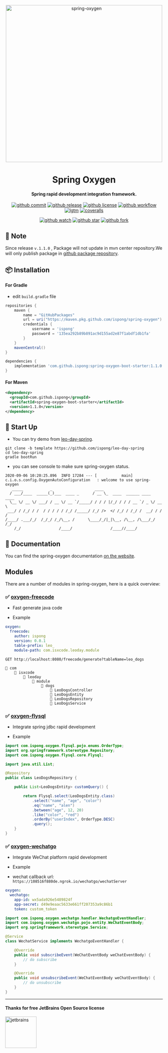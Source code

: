 <p align="center">
  <a href="https://github.com/ispong/spring-oxygen">
    <img alt="spring-oxygen" width="500" src="https://gitee.com/ispong/blog-images/raw/master/design/oxygen.png">
  </a>
</p>

<h1 align="center">
    Spring Oxygen
</h1>

<h4 align="center">
    Spring rapid development integration framework.
</h4>

<div align="center">

[![github commit][commit-image]][commit-url] [![github release][release-image]][release-url] [![github license][license-image]][license-url] [![github workflow][workflow-image]][workflow-url] [![lgtm][lgtm-image]][lgtm-url] [![coveralls][coveralls-image]][coveralls-url]

[commit-image]: https://img.shields.io/github/last-commit/ispong/spring-oxygen?style=flat-square
[commit-url]: https://github.com/ispong/spring-oxygen/graphs/commit-activity
[release-image]: https://img.shields.io/github/v/release/ispong/spring-oxygen?style=flat-square
[release-url]: https://github.com/ispong/spring-oxygen/releases
[license-image]: https://img.shields.io/github/license/ispong/spring-oxygen?style=flat-square
[license-url]: https://github.com/ispong/spring-oxygen/blob/master/LICENSE
[workflow-image]: https://img.shields.io/github/workflow/status/ispong/spring-oxygen/release%20ci?style=flat-square
[workflow-url]: https://github.com/ispong/spring-oxygen/actions?query=workflow%3A%22release+ci%22
[lgtm-image]: https://img.shields.io/lgtm/grade/java/github/ispong/spring-oxygen?style=flat-square
[lgtm-url]: https://lgtm.com/projects/g/ispong/spring-oxygen/latest/files/?sort=name&dir=ASC&mode=heatmap
[coveralls-image]: https://img.shields.io/coveralls/github/ispong/spring-oxygen?style=flat-square
[coveralls-url]: https://coveralls.io/github/ispong/spring-oxygen?branch=latest
</div>

<div align="center">

[![github watch][watch-image]][watch-url] [![github star][star-image]][star-url] [![github fork][fork-image]][fork-url]

[watch-image]: https://img.shields.io/github/watchers/ispong/spring-oxygen?style=social
[watch-url]: https://github.com/ispong/spring-oxygen/watchers
[star-image]: https://img.shields.io/github/stars/ispong/spring-oxygen?style=social
[star-url]: https://github.com/ispong/spring-oxygen/stargazers
[fork-image]: https://img.shields.io/github/forks/ispong/spring-oxygen?style=social
[fork-url]: https://github.com/ispong/spring-oxygen/network/members
</div>

## 🚨 Note

Since release `v.1.1.0` , Package will not update in mvn center repository.We will only publish package in [github package repository](https://github.com/ispong/spring-oxygen/packages).

## 📦 Installation

#### For Gradle

- edit `build.gradle` file
```groovy
repositories {
    maven {
        name = "GitHubPackages"
        url = uri("https://maven.pkg.github.com/ispong/spring-oxygen")
        credentials {
            username = 'ispong'
            password = '135ea292b89b891ac9d155ad2e87f1abdf1db1fa'
        }
    }
    mavenCentral()
}

dependencies {
    implementation 'com.github.ispong:spring-oxygen-boot-starter:1.1.0'
}
```

#### For Maven

```xml
<dependency>
  <groupId>com.github.ispong</groupId>
  <artifactId>spring-oxygen-boot-starter</artifactId>
  <version>1.1.0</version>
</dependency>
```

## 🔨 Start Up

- You can try demo from [leo-day-spring](https://github.com/ispong/leo-day-spring).
```text
git clone -b template https://github.com/ispong/leo-day-spring
cd leo-day-spring
gradle bootRun
```

- you can see console to make sure spring-oxygen status.
```text
2020-09-06 10:20:25.896  INFO 17284 --- [           main] c.i.o.s.config.OxygenAutoConfiguration   : welcome to use spring-oxygen
   _____            _                   ____
  / ___/____  _____(_)___  ____ _      / __ \_  ____  ______ ____  ____
  \__ \/ __ \/ ___/ / __ \/ __ `/_____/ / / / |/_/ / / / __ `/ _ \/ __ \
 ___/ / /_/ / /  / / / / / /_/ /_____/ /_/ />  </ /_/ / /_/ /  __/ / / /
/____/ .___/_/  /_/_/ /_/\__, /      \____/_/|_|\__, /\__, /\___/_/ /_/
    /_/                 /____/                 /____//____/
```

## 📄 Documentation

You can find the spring-oxygen documentation [on the website](https://github.com/ispong/spring-oxygen/wiki).

## Modules

There are a number of modules in spring-oxygen, here is a quick overview:

### ✅ [oxygen-freecode]()

- Fast generate java code

- Example

```yaml
oxygen:
  freecode:
    author: ispong
    version: 0.0.1
    table-prefix: leo_
    module-path: com.isxcode.leoday.module
```

```http request
GET http://localhost:8080/freecode/generate?tableName=leo_dogs
```

```text
📂 com
    📂 isxcode
        📂 leoday
            📂 module
                📂 dogs
                    📄 LeoDogsController
                    📄 LeoDogsEntity
                    📄 LeoDogsRepository
                    📄 LeoDogsService
```

### ✅ [oxygen-flysql]()

- Integrate spring jdbc rapid development

- Example

```java
import com.ispong.oxygen.flysql.pojo.enums.OrderType;
import org.springframework.stereotype.Repository;
import com.ispong.oxygen.flysql.core.Flysql;

import java.util.List;

@Repository
public class LeoDogsRepository {

    public List<LeoDogsEntity> customQuery() {

        return Flysql.select(LeoDogsEntity.class)
            .select("name", "age", "color")
            .eq("name", "alen")
            .between("age", 12, 20)
            .like("color", "red")
            .orderBy("userIndex", OrderType.DESC)
            .query();
    }
}
```

### ✅ [oxygen-wechatgo]()

- Integrate WeChat platform rapid development

- Example

- wechat callback url: `https://108516f880de.ngrok.io/wechatgo/wechatServer`

```yaml
oxygen:
  wechatgo:
    app-id: wx5ada926e5489824f
    app-secret: d49e9eaac5633e661ff207353a9c86b1
    token: custom_token
```

```java
import com.ispong.oxygen.wechatgo.handler.WechatgoEventHandler;
import com.ispong.oxygen.wechatgo.pojo.entity.WeChatEventBody;
import org.springframework.stereotype.Service;

@Service
class WechatService implements WechatgoEventHandler {

    @Override
    public void subscribeEvent(WeChatEventBody weChatEventBody) {
        // do subscribe
    }

    @Override
    public void unsubscribeEvent(WeChatEventBody weChatEventBody) {
        // do unsubscribe
    }
}
```

***

#### Thanks for free JetBrains Open Source license

<a href="https://www.jetbrains.com/?from=spring-oxygen" target="_blank"><img src="https://gitee.com/ispong/blog-images/raw/master/idea/jetbrains-3.png" height="100" alt="jetbrains"/></a>